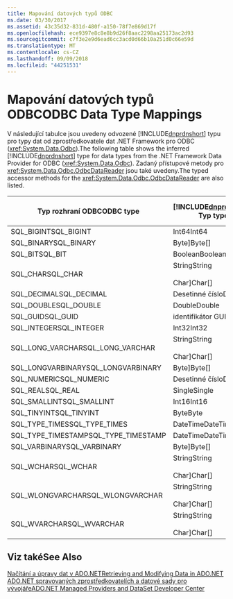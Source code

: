 ```yaml
---
title: Mapování datových typů ODBC
ms.date: 03/30/2017
ms.assetid: 43c35d32-831d-480f-a150-78f7e869d17f
ms.openlocfilehash: ece9397e8c8e8b9d26f8aac2298aa25173ac2d93
ms.sourcegitcommit: c7f3e2e9d6ead6cc3acd0d66b10a251d0c66e59d
ms.translationtype: MT
ms.contentlocale: cs-CZ
ms.lasthandoff: 09/09/2018
ms.locfileid: "44251531"
---
```

# <a name="odbc-data-type-mappings"></a><span data-ttu-id="1ef1b-102">Mapování datových typů ODBC</span><span class="sxs-lookup"><span data-stu-id="1ef1b-102">ODBC Data Type Mappings</span></span>
<span data-ttu-id="1ef1b-103">V následující tabulce jsou uvedeny odvozené [!INCLUDE[dnprdnshort](../../../../includes/dnprdnshort-md.md)] typu pro typy dat od zprostředkovatele dat .NET Framework pro ODBC (<xref:System.Data.Odbc>).</span><span class="sxs-lookup"><span data-stu-id="1ef1b-103">The following table shows the inferred [!INCLUDE[dnprdnshort](../../../../includes/dnprdnshort-md.md)] type for data types from the .NET Framework Data Provider for ODBC (<xref:System.Data.Odbc>).</span></span> <span data-ttu-id="1ef1b-104">Zadaný přístupové metody pro <xref:System.Data.Odbc.OdbcDataReader> jsou také uvedeny.</span><span class="sxs-lookup"><span data-stu-id="1ef1b-104">The typed accessor methods for the <xref:System.Data.Odbc.OdbcDataReader> are also listed.</span></span>  
  
|<span data-ttu-id="1ef1b-105">Typ rozhraní ODBC</span><span class="sxs-lookup"><span data-stu-id="1ef1b-105">ODBC type</span></span>|[!INCLUDE[dnprdnshort](../../../../includes/dnprdnshort-md.md)]<span data-ttu-id="1ef1b-106"> Typ</span><span class="sxs-lookup"><span data-stu-id="1ef1b-106"> type</span></span>|[!INCLUDE[dnprdnshort](../../../../includes/dnprdnshort-md.md)]<span data-ttu-id="1ef1b-107"> Zadaný přístupový objekt</span><span class="sxs-lookup"><span data-stu-id="1ef1b-107"> typed accessor</span></span>|  
|---------------|----------------------------------------------------------------------|--------------------------------------------------------------------------------|  
|<span data-ttu-id="1ef1b-108">SQL_BIGINT</span><span class="sxs-lookup"><span data-stu-id="1ef1b-108">SQL_BIGINT</span></span>|<span data-ttu-id="1ef1b-109">Int64</span><span class="sxs-lookup"><span data-stu-id="1ef1b-109">Int64</span></span>|<span data-ttu-id="1ef1b-110">GetInt64()</span><span class="sxs-lookup"><span data-stu-id="1ef1b-110">GetInt64()</span></span>|  
|<span data-ttu-id="1ef1b-111">SQL_BINARY</span><span class="sxs-lookup"><span data-stu-id="1ef1b-111">SQL_BINARY</span></span>|<span data-ttu-id="1ef1b-112">Byte]</span><span class="sxs-lookup"><span data-stu-id="1ef1b-112">Byte[]</span></span>|<span data-ttu-id="1ef1b-113">GetBytes()</span><span class="sxs-lookup"><span data-stu-id="1ef1b-113">GetBytes()</span></span>|  
|<span data-ttu-id="1ef1b-114">SQL_BIT</span><span class="sxs-lookup"><span data-stu-id="1ef1b-114">SQL_BIT</span></span>|<span data-ttu-id="1ef1b-115">Boolean</span><span class="sxs-lookup"><span data-stu-id="1ef1b-115">Boolean</span></span>|<span data-ttu-id="1ef1b-116">GetBoolean()</span><span class="sxs-lookup"><span data-stu-id="1ef1b-116">GetBoolean()</span></span>|  
|<span data-ttu-id="1ef1b-117">SQL_CHAR</span><span class="sxs-lookup"><span data-stu-id="1ef1b-117">SQL_CHAR</span></span>|<span data-ttu-id="1ef1b-118">String</span><span class="sxs-lookup"><span data-stu-id="1ef1b-118">String</span></span><br /><br /> <span data-ttu-id="1ef1b-119">Char]</span><span class="sxs-lookup"><span data-stu-id="1ef1b-119">Char[]</span></span>|<span data-ttu-id="1ef1b-120">GetString()</span><span class="sxs-lookup"><span data-stu-id="1ef1b-120">GetString()</span></span><br /><br /> <span data-ttu-id="1ef1b-121">GetChars()</span><span class="sxs-lookup"><span data-stu-id="1ef1b-121">GetChars()</span></span>|  
|<span data-ttu-id="1ef1b-122">SQL_DECIMAL</span><span class="sxs-lookup"><span data-stu-id="1ef1b-122">SQL_DECIMAL</span></span>|<span data-ttu-id="1ef1b-123">Desetinné číslo</span><span class="sxs-lookup"><span data-stu-id="1ef1b-123">Decimal</span></span>|<span data-ttu-id="1ef1b-124">GetDecimal()</span><span class="sxs-lookup"><span data-stu-id="1ef1b-124">GetDecimal()</span></span>|  
|<span data-ttu-id="1ef1b-125">SQL_DOUBLE</span><span class="sxs-lookup"><span data-stu-id="1ef1b-125">SQL_DOUBLE</span></span>|<span data-ttu-id="1ef1b-126">Double</span><span class="sxs-lookup"><span data-stu-id="1ef1b-126">Double</span></span>|<span data-ttu-id="1ef1b-127">GetDouble()</span><span class="sxs-lookup"><span data-stu-id="1ef1b-127">GetDouble()</span></span>|  
|<span data-ttu-id="1ef1b-128">SQL_GUID</span><span class="sxs-lookup"><span data-stu-id="1ef1b-128">SQL_GUID</span></span>|<span data-ttu-id="1ef1b-129">identifikátor GUID</span><span class="sxs-lookup"><span data-stu-id="1ef1b-129">Guid</span></span>|<span data-ttu-id="1ef1b-130">GetGuid()</span><span class="sxs-lookup"><span data-stu-id="1ef1b-130">GetGuid()</span></span>|  
|<span data-ttu-id="1ef1b-131">SQL_INTEGER</span><span class="sxs-lookup"><span data-stu-id="1ef1b-131">SQL_INTEGER</span></span>|<span data-ttu-id="1ef1b-132">Int32</span><span class="sxs-lookup"><span data-stu-id="1ef1b-132">Int32</span></span>|<span data-ttu-id="1ef1b-133">GetInt32()</span><span class="sxs-lookup"><span data-stu-id="1ef1b-133">GetInt32()</span></span>|  
|<span data-ttu-id="1ef1b-134">SQL_LONG_VARCHAR</span><span class="sxs-lookup"><span data-stu-id="1ef1b-134">SQL_LONG_VARCHAR</span></span>|<span data-ttu-id="1ef1b-135">String</span><span class="sxs-lookup"><span data-stu-id="1ef1b-135">String</span></span><br /><br /> <span data-ttu-id="1ef1b-136">Char]</span><span class="sxs-lookup"><span data-stu-id="1ef1b-136">Char[]</span></span>|<span data-ttu-id="1ef1b-137">GetString()</span><span class="sxs-lookup"><span data-stu-id="1ef1b-137">GetString()</span></span><br /><br /> <span data-ttu-id="1ef1b-138">GetChars()</span><span class="sxs-lookup"><span data-stu-id="1ef1b-138">GetChars()</span></span>|  
|<span data-ttu-id="1ef1b-139">SQL_LONGVARBINARY</span><span class="sxs-lookup"><span data-stu-id="1ef1b-139">SQL_LONGVARBINARY</span></span>|<span data-ttu-id="1ef1b-140">Byte]</span><span class="sxs-lookup"><span data-stu-id="1ef1b-140">Byte[]</span></span>|<span data-ttu-id="1ef1b-141">GetBytes()</span><span class="sxs-lookup"><span data-stu-id="1ef1b-141">GetBytes()</span></span>|  
|<span data-ttu-id="1ef1b-142">SQL_NUMERIC</span><span class="sxs-lookup"><span data-stu-id="1ef1b-142">SQL_NUMERIC</span></span>|<span data-ttu-id="1ef1b-143">Desetinné číslo</span><span class="sxs-lookup"><span data-stu-id="1ef1b-143">Decimal</span></span>|<span data-ttu-id="1ef1b-144">GetDecimal()</span><span class="sxs-lookup"><span data-stu-id="1ef1b-144">GetDecimal()</span></span>|  
|<span data-ttu-id="1ef1b-145">SQL_REAL</span><span class="sxs-lookup"><span data-stu-id="1ef1b-145">SQL_REAL</span></span>|<span data-ttu-id="1ef1b-146">Single</span><span class="sxs-lookup"><span data-stu-id="1ef1b-146">Single</span></span>|<span data-ttu-id="1ef1b-147">GetFloat()</span><span class="sxs-lookup"><span data-stu-id="1ef1b-147">GetFloat()</span></span>|  
|<span data-ttu-id="1ef1b-148">SQL_SMALLINT</span><span class="sxs-lookup"><span data-stu-id="1ef1b-148">SQL_SMALLINT</span></span>|<span data-ttu-id="1ef1b-149">Int16</span><span class="sxs-lookup"><span data-stu-id="1ef1b-149">Int16</span></span>|<span data-ttu-id="1ef1b-150">GetInt16()</span><span class="sxs-lookup"><span data-stu-id="1ef1b-150">GetInt16()</span></span>|  
|<span data-ttu-id="1ef1b-151">SQL_TINYINT</span><span class="sxs-lookup"><span data-stu-id="1ef1b-151">SQL_TINYINT</span></span>|<span data-ttu-id="1ef1b-152">Byte</span><span class="sxs-lookup"><span data-stu-id="1ef1b-152">Byte</span></span>|<span data-ttu-id="1ef1b-153">GetByte()</span><span class="sxs-lookup"><span data-stu-id="1ef1b-153">GetByte()</span></span>|  
|<span data-ttu-id="1ef1b-154">SQL_TYPE_TIMES</span><span class="sxs-lookup"><span data-stu-id="1ef1b-154">SQL_TYPE_TIMES</span></span>|<span data-ttu-id="1ef1b-155">DateTime</span><span class="sxs-lookup"><span data-stu-id="1ef1b-155">DateTime</span></span>|<span data-ttu-id="1ef1b-156">GetDateTime()</span><span class="sxs-lookup"><span data-stu-id="1ef1b-156">GetDateTime()</span></span>|  
|<span data-ttu-id="1ef1b-157">SQL_TYPE_TIMESTAMP</span><span class="sxs-lookup"><span data-stu-id="1ef1b-157">SQL_TYPE_TIMESTAMP</span></span>|<span data-ttu-id="1ef1b-158">DateTime</span><span class="sxs-lookup"><span data-stu-id="1ef1b-158">DateTime</span></span>|<span data-ttu-id="1ef1b-159">GetDateTime()</span><span class="sxs-lookup"><span data-stu-id="1ef1b-159">GetDateTime()</span></span>|  
|<span data-ttu-id="1ef1b-160">SQL_VARBINARY</span><span class="sxs-lookup"><span data-stu-id="1ef1b-160">SQL_VARBINARY</span></span>|<span data-ttu-id="1ef1b-161">Byte]</span><span class="sxs-lookup"><span data-stu-id="1ef1b-161">Byte[]</span></span>|<span data-ttu-id="1ef1b-162">GetBytes()</span><span class="sxs-lookup"><span data-stu-id="1ef1b-162">GetBytes()</span></span>|  
|<span data-ttu-id="1ef1b-163">SQL_WCHAR</span><span class="sxs-lookup"><span data-stu-id="1ef1b-163">SQL_WCHAR</span></span>|<span data-ttu-id="1ef1b-164">String</span><span class="sxs-lookup"><span data-stu-id="1ef1b-164">String</span></span><br /><br /> <span data-ttu-id="1ef1b-165">Char]</span><span class="sxs-lookup"><span data-stu-id="1ef1b-165">Char[]</span></span>|<span data-ttu-id="1ef1b-166">GetString()</span><span class="sxs-lookup"><span data-stu-id="1ef1b-166">GetString()</span></span><br /><br /> <span data-ttu-id="1ef1b-167">GetChars()</span><span class="sxs-lookup"><span data-stu-id="1ef1b-167">GetChars()</span></span>|  
|<span data-ttu-id="1ef1b-168">SQL_WLONGVARCHAR</span><span class="sxs-lookup"><span data-stu-id="1ef1b-168">SQL_WLONGVARCHAR</span></span>|<span data-ttu-id="1ef1b-169">String</span><span class="sxs-lookup"><span data-stu-id="1ef1b-169">String</span></span><br /><br /> <span data-ttu-id="1ef1b-170">Char]</span><span class="sxs-lookup"><span data-stu-id="1ef1b-170">Char[]</span></span>|<span data-ttu-id="1ef1b-171">GetString()</span><span class="sxs-lookup"><span data-stu-id="1ef1b-171">GetString()</span></span><br /><br /> <span data-ttu-id="1ef1b-172">GetChars()</span><span class="sxs-lookup"><span data-stu-id="1ef1b-172">GetChars()</span></span>|  
|<span data-ttu-id="1ef1b-173">SQL_WVARCHAR</span><span class="sxs-lookup"><span data-stu-id="1ef1b-173">SQL_WVARCHAR</span></span>|<span data-ttu-id="1ef1b-174">String</span><span class="sxs-lookup"><span data-stu-id="1ef1b-174">String</span></span><br /><br /> <span data-ttu-id="1ef1b-175">Char]</span><span class="sxs-lookup"><span data-stu-id="1ef1b-175">Char[]</span></span>|<span data-ttu-id="1ef1b-176">GetString()</span><span class="sxs-lookup"><span data-stu-id="1ef1b-176">GetString()</span></span><br /><br /> <span data-ttu-id="1ef1b-177">GetChars()</span><span class="sxs-lookup"><span data-stu-id="1ef1b-177">GetChars()</span></span>|  
  
## <a name="see-also"></a><span data-ttu-id="1ef1b-178">Viz také</span><span class="sxs-lookup"><span data-stu-id="1ef1b-178">See Also</span></span>  
 [<span data-ttu-id="1ef1b-179">Načítání a úpravy dat v ADO.NET</span><span class="sxs-lookup"><span data-stu-id="1ef1b-179">Retrieving and Modifying Data in ADO.NET</span></span>](../../../../docs/framework/data/adonet/retrieving-and-modifying-data.md)  
 [<span data-ttu-id="1ef1b-180">ADO.NET spravovaných zprostředkovatelích a datové sady pro vývojáře</span><span class="sxs-lookup"><span data-stu-id="1ef1b-180">ADO.NET Managed Providers and DataSet Developer Center</span></span>](https://go.microsoft.com/fwlink/?LinkId=217917)
